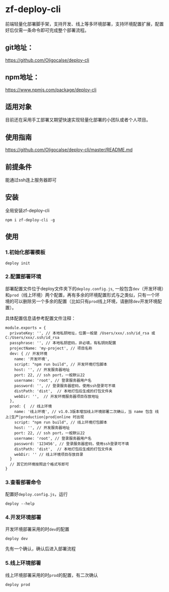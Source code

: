 # zf-deploy-cli
前端轻量化部署脚手架，支持开发、线上等多环境部署，支持环境配置扩展，配置好后仅需一条命令即可完成整个部署流程。

## git地址：
https://github.com/Oligocalse/deploy-cli

## npm地址：
https://www.npmjs.com/package/deploy-cli

## 适用对象
目前还在采用手工部署又期望快速实现轻量化部署的小团队或者个人项目。

## 使用指南
https://github.com/Oligocalse/deploy-cli/master/README.md

## 前提条件
能通过ssh连上服务器即可

## 安装
全局安装zf-deploy-cli
```
npm i zf-deploy-cli -g
```

## 使用
### 1.初始化部署模板
```
deploy init
```

### 2.配置部署环境
部署配置文件位于deploy文件夹下的`deploy.config.js`,
一般包含`dev`（开发环境）和`prod`（线上环境）两个配置，再有多余的环境配置形式与之类似，只有一个环境的可以删除另一个多余的配置（比如只有`prod`线上环境，请删除`dev`开发环境配置）。

具体配置信息请参考配置文件注释：
```
module.exports = {
  privateKey: '', // 本地私钥地址，位置一般是 /Users/xxx/.ssh/id_rsa 或 C:/Users/xxx/.ssh/id_rsa
  passphrase: '', // 本地私钥密码，非必填，有私钥则配置
  projectName: 'my-project', // 项目名称
  dev: { // 开发环境
    name: '开发环境',
    script: "npm run build", // 开发环境打包脚本
    host: '', // 开发服务器地址
    port: 22, // ssh port，一般默认22
    username: 'root', // 登录服务器用户名
    password: '', // 登录服务器密码，使用ssh登录可不填
    distPath: 'dist',  // 本地打包后生成的打包文件夹
    webDir: '',  // 开发环境服务器项目存放地址
  },
  prod: {  // 线上环境
    name: '线上环境', // v1.0.3版本增加线上环境部署二次确认，当 name 包含 线上|生产|production|prod|online 时出现
    script: "npm run build", // 线上环境打包脚本
    host: '', // 开发服务器地址
    port: 22, // ssh port，一般默认22
    username: 'root', // 登录服务器用户名
    password: '123456', // 登录服务器密码，使用ssh登录可不填
    distPath: 'dist',  // 本地打包后生成的打包文件夹
    webDir: '' // 线上环境项目存放目录
  }
  // 其它的环境按照这个格式写即可
}
```

### 3.查看部署命令
配置好`deploy.config.js`，运行
```
deploy --help
```

### 4.开发环境部署
开发环境部署采用的时`dev`的配置
```
deploy dev
```
先有一个确认，确认后进入部署流程

### 5.线上环境部署
线上环境部署采用的时`prod`的配置，有二次确认
```
deploy prod
```
